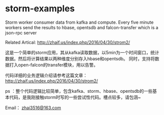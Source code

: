 # storm-examples

Storm worker consumer data from kafka and compute.
Every five minute workers send the results to hbase, opentsdb and falcon-transfer which is a json-rpc server


Related Artical:
http://zhaif.us/index.php/2016/04/30/strom2/


这是一个简单的storm应用，其从kafka读取数据，以5min为一个时间窗口，统计数据。然后将计算结果以两种维度分别存入hbase和opentsdb。
同时，支持将数据打入open-falcon的transfer模块，用以告警。

代码详细的业务逻辑介绍请参考这篇文章：
http://zhaif.us/index.php/2016/04/30/strom2/

ps ：整个代码逻辑比较简单，包含kafka、storm、hbase、opentsdb的一些基本代码，是我刚接触storm时写的一些尝试性代码。槽点较多，请包涵~


Email：
zhai3516@163.com
